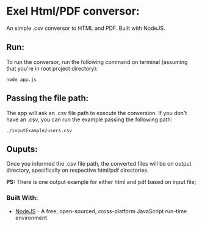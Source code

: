 # Exel Html/PDF conversor:

An simple .csv conversor to HTML and PDF. Built with NodeJS.

## Run:

To run the conversor, run the following command on terminal (assuming that you're in root project directory):

```
node app.js
```

## Passing the file path:

The app will ask an .csv file path to execute the conversion. If you don't have an .csv, you can run the example passing the following path:

```
./inputExample/users.csv
```

## Ouputs:

Once you informed the .csv file path, the converted files will be on output directory, specifically on respective html/pdf directories.

**PS:** There is one output example for either html and pdf based on input file;

### Built With:

- [NodeJS](https://nodejs.dev/) - A free, open-sourced, cross-platform JavaScript run-time environment
